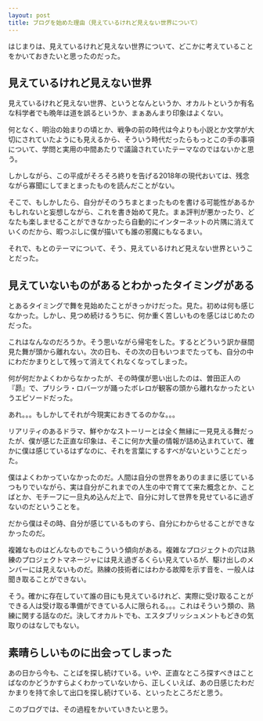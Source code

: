 ```yaml
---
layout: post
title: ブログを始めた理由（見えているけれど見えない世界について）
---
```


はじまりは、見えているけれど見えない世界について、どこかに考えていることをかいておきたいと思ったのだった。

## 見えているけれど見えない世界

見えているけれど見えない世界、というとなんというか、オカルトというか有名な科学者でも晩年は道を誤るというか、まぁあんまり印象はよくない。

何となく、明治の始まりの頃とか、戦争の前の時代は今よりも小説とか文学が大切にされていたようにも見えるから、そういう時代だったらもっとこの手の事項について、学問と実用の中間あたりで議論されていたテーマなのではないかと思う。

しかしながら、この平成がそろそろ終りを告げる2018年の現代おいては、残念ながら寡聞にしてまとまったものを読んだことがない。

そこで、もしかしたら、自分がそのうちまとまったものを書ける可能性があるかもしれないと妄想しながら、これを書き始めて見た。まぁ評判が悪かったり、どなたも楽しませることができなかったら自動的にインターネットの片隅に消えていくのだから、暇つぶしに僕が描いても誰の邪魔にもなるまい。

それで、もとのテーマについて、そう、見えているけれど見えない世界ということだった。

## 見えていないものがあるとわかったタイミングがある

とあるタイミングで舞を見始めたことがきっかけだった。見た。初めは何も感じなかった。しかし、見つめ続けるうちに、何か重く苦しいものを感じはじめたのだった。

これはなんなのだろうか。そう思いながら帰宅をした。するとどういう訳か昼間見た舞が頭から離れない。次の日も、その次の日もいつまでたっても、自分の中にわだかまりとして残って消えてくれなくなってしまった。

何が何だかよくわからなかったが、その時僕が思い出したのは、曽田正人の『昴』で、プリシラ・ロバーツが踊ったボレロが観客の頭から離れなかったというエピソードだった。

あれ。。。もしかしてそれが今現実におきてるのかな。。。

リアリティのあるドラマ、鮮やかなストーリーとは全く無縁に一見見える舞だったが、僕が感じた正直な印象は、そこに何か大量の情報が詰め込まれていて、確かに僕は感じているはずなのに、それを言葉にするすべがないということだった。

僕はよくわかっていなかったのだ。人間は自分の世界をありのままに感じているつもりでいながら、実は自分がこれまでの人生の中で育てて来た概念とか、ことばとか、モチーフに一旦丸め込んだ上で、自分に対して世界を見せているに過ぎないのだということを。

だから僕はその時、自分が感じているものすら、自分にわからせることができなかったのだ。

複雑なものはどんなものでもこういう傾向がある。複雑なプロジェクトの穴は熟練のプロジェクトマネージャには見え過ぎるくらい見えているが、駆け出しのメンバーには見えないものだ。熟練の技術者にはわかる故障を示す音を、一般人は聞き取ることができない。

そう。確かに存在していて誰の目にも見えているけれど、実際に受け取ることができる人は受け取る準備ができている人に限られる。。。これはそういう類の、熟練に関する話なのだ。決してオカルトでも、エスタブリッシュメントもどきの気取りのはなしでもない。

## 素晴らしいものに出会ってしまった

あの日から今も、ことばを探し続けている。いや、正直なところ探すべきはことばなのかどうかすらよくわかっていないから、正しくいえば、あの日感じたわだかまりを持て余して出口を探し続けている、といったところだと思う。

このブログでは、その過程をかいていきたいと思う。

